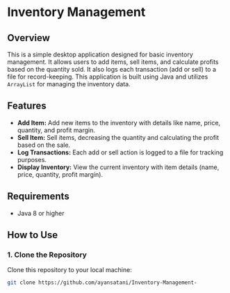# Inventory Management

## Overview
This is a simple desktop application designed for basic inventory management. It allows users to add items, sell items, and calculate profits based on the quantity sold. It also logs each transaction (add or sell) to a file for record-keeping. This application is built using Java and utilizes `ArrayList` for managing the inventory data.

## Features
- **Add Item:** Add new items to the inventory with details like name, price, quantity, and profit margin.
- **Sell Item:** Sell items, decreasing the quantity and calculating the profit based on the sale.
- **Log Transactions:** Each add or sell action is logged to a file for tracking purposes.
- **Display Inventory:** View the current inventory with item details (name, price, quantity, profit margin).

## Requirements
- Java 8 or higher

## How to Use

### 1. Clone the Repository
Clone this repository to your local machine:
```bash
git clone https://github.com/ayansatani/Inventory-Management-
